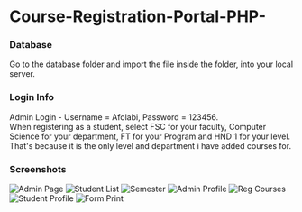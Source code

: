 # Course-Registration-Portal-PHP-

### Database
Go to the database folder and import the file inside the folder, into your local server.

### Login Info
Admin Login - Username = Afolabi, Password = 123456.<br>
When registering as a student, select FSC for your faculty, Computer Science for your department, FT for your Program and HND 1 for your level.<br>
That's because it is the only level and department i have added courses for.

### Screenshots
![Admin Page](https://user-images.githubusercontent.com/46169907/136868200-5046c71a-8949-46f9-8b1f-0d97486b1884.PNG)
![Student List](https://user-images.githubusercontent.com/46169907/136868207-db10083e-3798-4a3a-8bd6-0ebc962e9af0.PNG)
![Semester](https://user-images.githubusercontent.com/46169907/136868210-2b660c31-95f1-4f2d-8a12-b0fd6df443c3.PNG)
![Admin Profile](https://user-images.githubusercontent.com/46169907/136868212-1d8790e8-d799-441d-95d0-3b15caa82920.PNG)
![Reg Courses](https://user-images.githubusercontent.com/46169907/136868216-2c866702-8f6f-4554-85f4-36dfada84cf2.PNG)
![Student Profile](https://user-images.githubusercontent.com/46169907/136868219-0ecccc38-8ec2-490d-a3e3-87bc95b56895.PNG)
![Form Print](https://user-images.githubusercontent.com/46169907/136868220-5a2aceec-7ae0-4c5b-bfbe-ecfe2a44f459.PNG)


